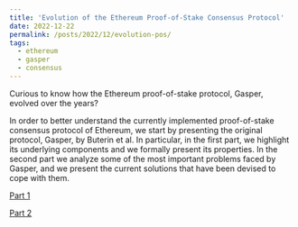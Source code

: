 ```yaml
---
title: 'Evolution of the Ethereum Proof-of-Stake Consensus Protocol'
date: 2022-12-22
permalink: /posts/2022/12/evolution-pos/
tags:
  - ethereum
  - gasper
  - consensus
---
```


Curious to know how the Ethereum proof-of-stake protocol, Gasper, evolved over the years?

In order to better understand the currently implemented proof-of-stake consensus protocol of Ethereum, we start by presenting the original protocol, Gasper, by Buterin et al. In particular, in the first part, we highlight its underlying components and we formally present its properties. In the second part we analyze some of the most important problems faced by Gasper, and we present the current solutions that have been devised to cope with them.

[Part 1](https://notes.ethereum.org/@luca-zanolini/SyZAX6V8o)

[Part 2](https://notes.ethereum.org/@luca-zanolini/Skf98kZ_i)